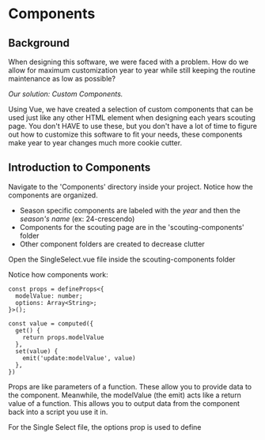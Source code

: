 # Components

## Background

When designing this software, we were faced with a problem. How do we allow for maximum customization year to year 
while still keeping the routine maintenance as low as possible?

_Our solution: Custom Components._

Using Vue, we have created a selection of custom components that can be used just like any other HTML element when 
designing each years scouting page. You don't HAVE to use these, but you don't have a lot of time to figure out how 
to customize this software to fit your needs, these components make year to year changes much more cookie cutter.

## Introduction to Components

Navigate to the 'Components' directory inside your project. Notice how the components are organized.
- Season specific components are labeled with the _year_ and then the _season's name_ (ex: 24-crescendo)
- Components for the scouting page are in the 'scouting-components' folder
- Other component folders are created to decrease clutter

Open the SingleSelect.vue file inside the scouting-components folder

Notice how components work:

```
const props = defineProps<{
  modelValue: number;
  options: Array<String>;
}>();

const value = computed({
  get() {
    return props.modelValue
  },
  set(value) {
    emit('update:modelValue', value)
  },
})
```

Props are like parameters of a function. These allow you to provide data to the component. Meanwhile, the modelValue 
(the emit) acts like a return value of a function. This allows you to output data from the component back into a 
script you use it in. 

For the Single Select file, the options prop is used to define 